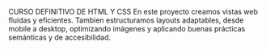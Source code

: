 CURSO DEFINITIVO DE HTML Y CSS
En este proyecto creamos vistas web fluidas y eficientes. Tambien estructuramos layouts adaptables,
desde mobile a desktop, optimizando imágenes y aplicando buenas prácticas semánticas y de accesibilidad.
